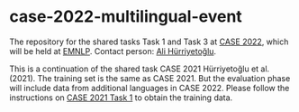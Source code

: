 # case-2022-multilingual-event
The repository for the shared tasks Task 1 and Task 3 at [CASE 2022](https://emw.ku.edu.tr/case-2022/), which will be held at [EMNLP](https://2022.emnlp.org). Contact person: [Ali Hürriyetoğlu](mailto:ali.hurriyetoglu@gmail.com). 

This is a continuation of the shared task CASE 2021 Hürriyetoğlu et al. (2021). The training set is the same as CASE 2021. But the evaluation phase will include data from additional languages in CASE 2022. Please follow the instructions on [CASE 2021 Task 1](https://github.com/emerging-welfare/case-2021-shared-task) to obtain the training data.
